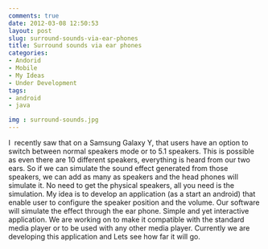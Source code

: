 ```yaml
---
comments: true
date: 2012-03-08 12:50:53
layout: post
slug: surround-sounds-via-ear-phones
title: Surround sounds via ear phones
categories:
- Andorid
- Mobile
- My Ideas
- Under Development
tags:
- android
- java

img : surround-sounds.jpg
---
```


I  recently saw that on a Samsung Galaxy Y, that users have an option to switch between normal speakers mode or to 5.1 speakers. This is possible as even there are 10 different speakers, everything is heard from our two ears. So if we can simulate the sound effect generated from those speakers, we can add as many as speakers and the head phones will simulate it. No need to get the physical speakers, all you need is the simulation. My idea is to develop an application (as a start an android) that enable user to configure the speaker position and the volume. Our software will simulate the effect through the ear phone. Simple and yet interactive application. We are working on to make it compatible with the standard media player or to be used with any other media player.
Currently we are developing this application and Lets see how far it will go.
